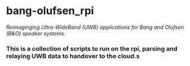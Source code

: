 # bang-olufsen_rpi 
_Reimaginging Ultra-WideBand (UWB) applications for Bang and Olufsen (B&amp;O) speaker systems._

### This is a collection of scripts to run on the rpi, parsing and relaying UWB data to handover to the cloud.s
